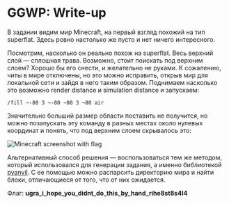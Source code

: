 # GGWP: Write-up

В задании видим мир Minecraft, на первый взгляд похожий на тип superflat. Здесь ровно настолько же пусто и нет ничего интересного.

Посмотрим, насколько он реально похож на superflat. Весь верхний слой — сплошная трава. Возможно, стоит поискать под верхним слоем? Хорошо бы его снести, и желательно не руками. К сожалению, читы в мире отключены, но это можно исправить, открыв мир для локальной сети и зайдя в него таким образом. Поднимаем насколько это возможно render distance и simulation distance и запускаем:

```
/fill ~-80 3 ~-80 ~80 3 ~80 air
```

Значительно больший размер области поставить не получится, но можно позапускать эту команду в разных местах около нулевых координат и понять, что под верхним слоем скрывалось это:

![Minecraft screenshot with flag](writeup/minecraft.png)

Альтернативный способ решения — воспользоваться тем же методом, который использовался для генерации задания, а именно библиотекой [pyanvil](https://github.com/DonoA/PyAnvilEditor). С ее помощью можно распарсить директорию мира и найти блоки, отличающиеся от того, что от них ожидается.

Флаг: **ugra_i_hope_you_didnt_do_this_by_hand_rihe8st8s4l4**
